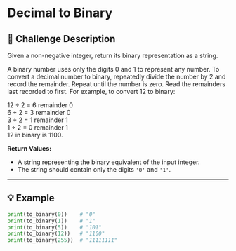 # Decimal to Binary

## 📝 Challenge Description

Given a non-negative integer, return its binary representation as a string.

A binary number uses only the digits 0 and 1 to represent any number. To convert a decimal number to binary, repeatedly divide the number by 2 and record the remainder. Repeat until the number is zero. Read the remainders last recorded to first. For example, to convert 12 to binary:

12 ÷ 2 = 6 remainder 0  
6 ÷ 2 = 3 remainder 0  
3 ÷ 2 = 1 remainder 1  
1 ÷ 2 = 0 remainder 1  
12 in binary is 1100.

**Return Values:**

- A string representing the binary equivalent of the input integer.  
- The string should contain only the digits `'0'` and `'1'`.  

---

## 💡 Example

```python
print(to_binary(0))    # "0"
print(to_binary(1))    # "1"
print(to_binary(5))    # "101"
print(to_binary(12))   # "1100"
print(to_binary(255))  # "11111111"
